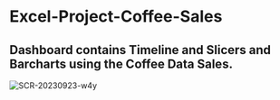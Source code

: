 # Excel-Project-Coffee-Sales

## Dashboard contains Timeline and Slicers and Barcharts using the Coffee Data Sales.

![SCR-20230923-w4y](https://github.com/mumenzanatii/Excel-Project-Coffee-Sales/assets/97386366/7a04a96f-0f78-429a-8efe-f97fc9950698)

